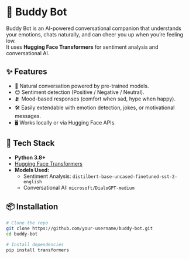 # 🤖 Buddy Bot

Buddy Bot is an AI-powered conversational companion that understands your emotions, chats naturally, and can cheer you up when you’re feeling low.  
It uses **Hugging Face Transformers** for sentiment analysis and conversational AI.

## ✨ Features
- 💬 Natural conversation powered by pre-trained models.
- 😊 Sentiment detection (Positive / Negative / Neutral).
- 🫂 Mood-based responses (comfort when sad, hype when happy).
- 🛠 Easily extendable with emotion detection, jokes, or motivational messages.
- 🖥 Works locally or via Hugging Face APIs.

## 🚀 Tech Stack
- **Python 3.8+**
- [Hugging Face Transformers](https://huggingface.co/transformers)
- **Models Used:**
  - Sentiment Analysis: `distilbert-base-uncased-finetuned-sst-2-english`
  - Conversational AI: `microsoft/DialoGPT-medium`

## 📦 Installation
```bash
# Clone the repo
git clone https://github.com/your-username/buddy-bot.git
cd buddy-bot

# Install dependencies
pip install transformers
